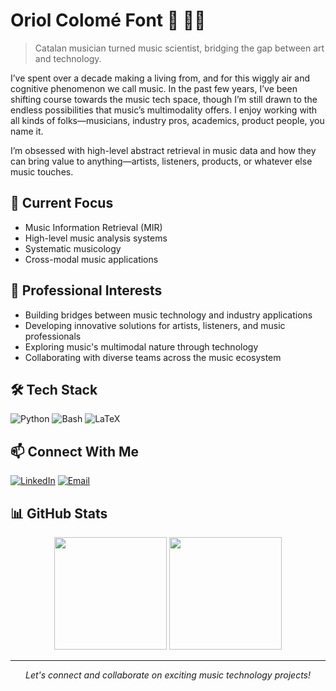# Oriol Colomé Font 🎵 👨‍💻

> Catalan musician turned music scientist, bridging the gap between art and technology.

I’ve spent over a decade making a living from, and for this wiggly air and cognitive phenomenon we call music. In the past few years, I’ve been shifting course towards the music tech space, though I’m still drawn to the endless possibilities that music’s multimodality offers. I enjoy working with all kinds of folks—musicians, industry pros, academics, product people, you name it.

I’m obsessed with high-level abstract retrieval in music data and how they can bring value to anything—artists, listeners, products, or whatever else music touches.

## 🎯 Current Focus

- Music Information Retrieval (MIR)
- High-level music analysis systems
- Systematic musicology
- Cross-modal music applications

## 💼 Professional Interests

- Building bridges between music technology and industry applications
- Developing innovative solutions for artists, listeners, and music professionals
- Exploring music's multimodal nature through technology
- Collaborating with diverse teams across the music ecosystem

## 🛠️ Tech Stack

![Python](https://img.shields.io/badge/-Python-3776AB?style=flat&logo=Python&logoColor=white)
![Bash](https://img.shields.io/badge/-Bash-4EAA25?style=flat&logo=GNU-Bash&logoColor=white)
![LaTeX](https://img.shields.io/badge/-LaTeX-008080?style=flat&logo=LaTeX&logoColor=white)
<!-- Add more relevant tech badges -->

## 📫 Connect With Me

[![LinkedIn](https://img.shields.io/badge/-LinkedIn-0077B5?style=flat&logo=LinkedIn&logoColor=white)](your-linkedin-url)
[![Email](https://img.shields.io/badge/-Email-D14836?style=flat&logo=Gmail&logoColor=white)](mailto:oriolcolomefont@gmail.com)
<!-- Add other relevant social links -->

## 📊 GitHub Stats

<div align="center">
  <img height="180em" src="https://github-readme-stats.vercel.app/api?username=oriolcolomefont&show_icons=true&theme=dark&include_all_commits=true&count_private=true"/>
  <img height="180em" src="https://github-readme-stats.vercel.app/api/top-langs/?username=oriolcolomefont&layout=compact&langs_count=7&theme=dark"/>
</div>

---

<p align="center">
  <i>Let's connect and collaborate on exciting music technology projects!</i>
</p>
